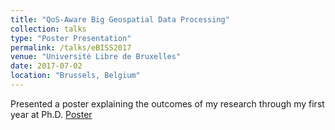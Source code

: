 ```yaml
---
title: "QoS-Aware Big Geospatial Data Processing"
collection: talks
type: "Poster Presentation"
permalink: /talks/eBISS2017
venue: "Université Libre de Bruxelles"
date: 2017-07-02
location: "Brussels, Belgium"
---
```


Presented a poster explaining the outcomes of my research through my first year at Ph.D.
[Poster](https://cs.ulb.ac.be/conferences/ebiss2017/files/posters/aljawarneh_ebiss2017_poster.pdf)

